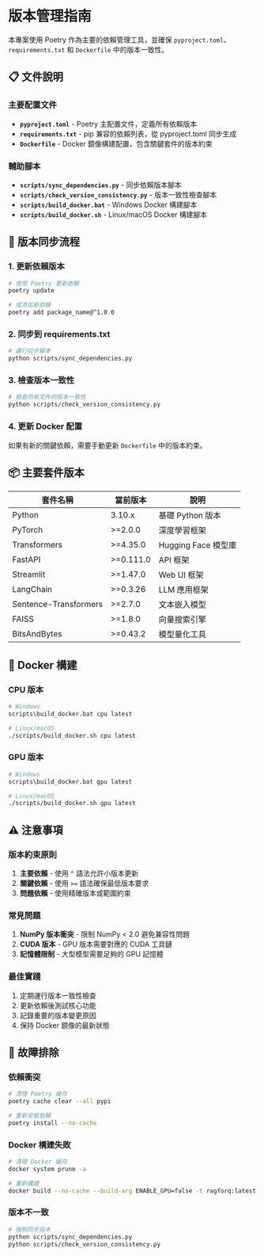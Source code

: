 # 版本管理指南

本專案使用 Poetry 作為主要的依賴管理工具，並確保 `pyproject.toml`、`requirements.txt` 和 `Dockerfile` 中的版本一致性。

## 📋 文件說明

### 主要配置文件
- **`pyproject.toml`** - Poetry 主配置文件，定義所有依賴版本
- **`requirements.txt`** - pip 兼容的依賴列表，從 pyproject.toml 同步生成
- **`Dockerfile`** - Docker 鏡像構建配置，包含關鍵套件的版本約束

### 輔助腳本
- **`scripts/sync_dependencies.py`** - 同步依賴版本腳本
- **`scripts/check_version_consistency.py`** - 版本一致性檢查腳本
- **`scripts/build_docker.bat`** - Windows Docker 構建腳本
- **`scripts/build_docker.sh`** - Linux/macOS Docker 構建腳本

## 🔄 版本同步流程

### 1. 更新依賴版本
```bash
# 使用 Poetry 更新依賴
poetry update

# 或添加新依賴
poetry add package_name@^1.0.0
```

### 2. 同步到 requirements.txt
```bash
# 運行同步腳本
python scripts/sync_dependencies.py
```

### 3. 檢查版本一致性
```bash
# 檢查所有文件的版本一致性
python scripts/check_version_consistency.py
```

### 4. 更新 Docker 配置
如果有新的關鍵依賴，需要手動更新 `Dockerfile` 中的版本約束。

## 📦 主要套件版本

| 套件名稱 | 當前版本 | 說明 |
|---------|---------|------|
| Python | 3.10.x | 基礎 Python 版本 |
| PyTorch | >=2.0.0 | 深度學習框架 |
| Transformers | >=4.35.0 | Hugging Face 模型庫 |
| FastAPI | >=0.111.0 | API 框架 |
| Streamlit | >=1.47.0 | Web UI 框架 |
| LangChain | >=0.3.26 | LLM 應用框架 |
| Sentence-Transformers | >=2.7.0 | 文本嵌入模型 |
| FAISS | >=1.8.0 | 向量搜索引擎 |
| BitsAndBytes | >=0.43.2 | 模型量化工具 |

## 🐳 Docker 構建

### CPU 版本
```bash
# Windows
scripts\build_docker.bat cpu latest

# Linux/macOS
./scripts/build_docker.sh cpu latest
```

### GPU 版本
```bash
# Windows
scripts\build_docker.bat gpu latest

# Linux/macOS
./scripts/build_docker.sh gpu latest
```

## ⚠️ 注意事項

### 版本約束原則
1. **主要依賴** - 使用 `^` 語法允許小版本更新
2. **關鍵依賴** - 使用 `>=` 語法確保最低版本要求
3. **問題依賴** - 使用精確版本或範圍約束

### 常見問題
1. **NumPy 版本衝突** - 限制 NumPy < 2.0 避免兼容性問題
2. **CUDA 版本** - GPU 版本需要對應的 CUDA 工具鏈
3. **記憶體限制** - 大型模型需要足夠的 GPU 記憶體

### 最佳實踐
1. 定期運行版本一致性檢查
2. 更新依賴後測試核心功能
3. 記錄重要的版本變更原因
4. 保持 Docker 鏡像的最新狀態

## 🔧 故障排除

### 依賴衝突
```bash
# 清理 Poetry 緩存
poetry cache clear --all pypi

# 重新安裝依賴
poetry install --no-cache
```

### Docker 構建失敗
```bash
# 清理 Docker 緩存
docker system prune -a

# 重新構建
docker build --no-cache --build-arg ENABLE_GPU=false -t ragforq:latest .
```

### 版本不一致
```bash
# 強制同步版本
python scripts/sync_dependencies.py
python scripts/check_version_consistency.py
```